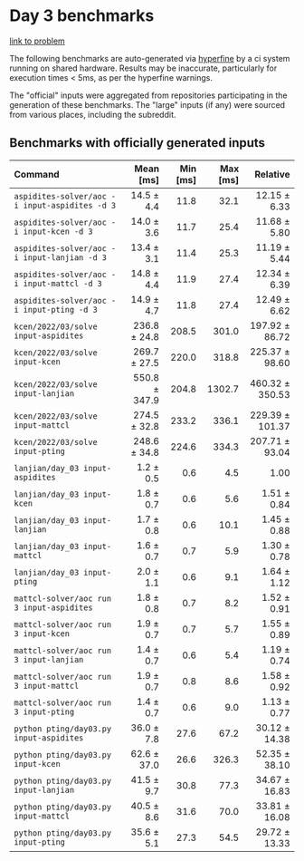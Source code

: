 # Day 3 benchmarks

[link to problem](http://adventofcode.com/2022/day/3)

The following benchmarks are auto-generated via [hyperfine](https://github.com/sharkdp/hyperfine) by a ci system running on shared hardware. Results may be inaccurate, particularly for execution times < 5ms, as per the hyperfine warnings.

The "official" inputs were aggregated from repositories participating in the generation of these benchmarks. The "large" inputs (if any) were sourced from various places, including the subreddit.

## Benchmarks with officially generated inputs
| Command | Mean [ms] | Min [ms] | Max [ms] | Relative |
|:---|---:|---:|---:|---:|
| `aspidites-solver/aoc -i input-aspidites -d 3` | 14.5 ± 4.4 | 11.8 | 32.1 | 12.15 ± 6.33 |
| `aspidites-solver/aoc -i input-kcen -d 3` | 14.0 ± 3.6 | 11.7 | 25.4 | 11.68 ± 5.80 |
| `aspidites-solver/aoc -i input-lanjian -d 3` | 13.4 ± 3.1 | 11.4 | 25.3 | 11.19 ± 5.44 |
| `aspidites-solver/aoc -i input-mattcl -d 3` | 14.8 ± 4.4 | 11.9 | 27.4 | 12.34 ± 6.39 |
| `aspidites-solver/aoc -i input-pting -d 3` | 14.9 ± 4.7 | 11.8 | 27.4 | 12.49 ± 6.62 |
| `kcen/2022/03/solve input-aspidites` | 236.8 ± 24.8 | 208.5 | 301.0 | 197.92 ± 86.72 |
| `kcen/2022/03/solve input-kcen` | 269.7 ± 27.5 | 220.0 | 318.8 | 225.37 ± 98.60 |
| `kcen/2022/03/solve input-lanjian` | 550.8 ± 347.9 | 204.8 | 1302.7 | 460.32 ± 350.53 |
| `kcen/2022/03/solve input-mattcl` | 274.5 ± 32.8 | 233.2 | 336.1 | 229.39 ± 101.37 |
| `kcen/2022/03/solve input-pting` | 248.6 ± 34.8 | 224.6 | 334.3 | 207.71 ± 93.04 |
| `lanjian/day_03 input-aspidites` | 1.2 ± 0.5 | 0.6 | 4.5 | 1.00 |
| `lanjian/day_03 input-kcen` | 1.8 ± 0.7 | 0.6 | 5.6 | 1.51 ± 0.84 |
| `lanjian/day_03 input-lanjian` | 1.7 ± 0.8 | 0.6 | 10.1 | 1.45 ± 0.88 |
| `lanjian/day_03 input-mattcl` | 1.6 ± 0.7 | 0.7 | 5.9 | 1.30 ± 0.78 |
| `lanjian/day_03 input-pting` | 2.0 ± 1.1 | 0.6 | 9.1 | 1.64 ± 1.12 |
| `mattcl-solver/aoc run 3 input-aspidites` | 1.8 ± 0.8 | 0.7 | 8.2 | 1.52 ± 0.91 |
| `mattcl-solver/aoc run 3 input-kcen` | 1.9 ± 0.7 | 0.7 | 5.7 | 1.55 ± 0.89 |
| `mattcl-solver/aoc run 3 input-lanjian` | 1.4 ± 0.7 | 0.6 | 5.4 | 1.19 ± 0.74 |
| `mattcl-solver/aoc run 3 input-mattcl` | 1.9 ± 0.7 | 0.8 | 8.6 | 1.58 ± 0.92 |
| `mattcl-solver/aoc run 3 input-pting` | 1.4 ± 0.7 | 0.6 | 9.0 | 1.13 ± 0.77 |
| `python pting/day03.py input-aspidites` | 36.0 ± 7.8 | 27.6 | 67.2 | 30.12 ± 14.38 |
| `python pting/day03.py input-kcen` | 62.6 ± 37.0 | 26.6 | 326.3 | 52.35 ± 38.10 |
| `python pting/day03.py input-lanjian` | 41.5 ± 9.7 | 30.8 | 77.3 | 34.67 ± 16.83 |
| `python pting/day03.py input-mattcl` | 40.5 ± 8.6 | 31.6 | 70.0 | 33.81 ± 16.08 |
| `python pting/day03.py input-pting` | 35.6 ± 5.1 | 27.3 | 54.5 | 29.72 ± 13.33 |
